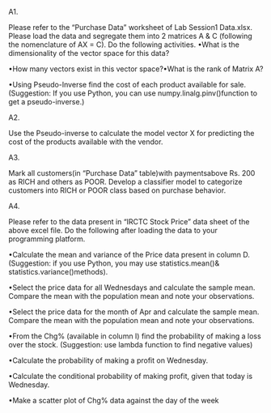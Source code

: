 A1. 

Please refer to the “Purchase Data” worksheet of Lab Session1 Data.xlsx.
Please load the data and segregate them into 2 matrices A & C (following the nomenclature of AX = C). 
Do the following activities.
•What is the dimensionality of the vector space for this data?

•How many vectors exist in this vector space?•What is the rank of Matrix A?

•Using Pseudo-Inverse find the cost of each product available for sale. (Suggestion: If you use Python, you can use numpy.linalg.pinv()function to get a pseudo-inverse.)

A2.

Use the Pseudo-inverse to calculate the model vector X for predicting the cost of the products available with the vendor.

A3. 

Mark all customers(in “Purchase Data” table)with paymentsabove Rs. 200 as RICH and others as POOR. 
Develop a classifier model to categorize customers into RICH or POOR class based on purchase behavior.

A4.

Please refer to the data present in “IRCTC Stock Price” data sheet of the above excel file. 
Do the following after loading the data to your programming platform.

•Calculate the mean and variance of the Price data present in column D. (Suggestion: if you use Python, you may use statistics.mean()& statistics.variance()methods).

•Select the price data for all Wednesdays and calculate the sample mean. Compare the mean with the population mean and note your observations.

•Select the price data for the month of Apr and calculate the sample mean. Compare the mean with the population mean and note your observations.

•From the Chg% (available in column I) find the probability of making a loss over the stock. (Suggestion: use lambda function to find negative values)

•Calculate the probability of making a profit on Wednesday.

•Calculate the conditional probability of making profit, given that today is Wednesday.

•Make a scatter plot of Chg% data against the day of the week

